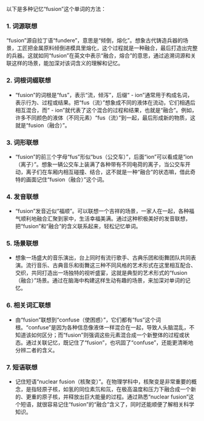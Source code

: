 以下是多种记忆“fusion”这个单词的方法：

### 1. 词源联想
“fusion”源自拉丁语“fundere”，意思是“倾倒，熔化”。想象古代铸造兵器的场景，工匠把金属原料倾倒进模具里熔化，这个过程就是一种融合，最后打造出完整的兵器。这就如同“fusion”在英文中表示“融合，熔合”的意思，通过追溯词源和关联这样的场景，能加深对该词含义的理解和记忆。

### 2. 词根词缀联想
 - “fusion”的词根是“fus”，表示“流，倾泻”，后缀“ - ion”通常用于构成名词，表示行为、过程或结果。把“fus（流）”想象成不同的液体在流动，它们相遇后相互混合，而“ - ion”就代表了这个混合的过程和结果，也就是“融合”。例如，许多不同颜色的液体（不同元素）“fus（流）”到一起，最后形成新的物质，这就是“fusion（融合）”。

### 3. 词形联想
 - “fusion”的前三个字母“fus”形似“bus（公交车）”，后面“ion”可以看成是“ion（离子）”。想象一辆公交车上装满了各种带有不同电荷的离子，当公交车开动，离子们在车厢内相互碰撞、结合，这不就是一种“融合”的状态嘛，借此奇特的画面记住“fusion（融合）”这个词。

### 4. 发音联想
 - “fusion”发音近似“福顺”。可以联想一个吉祥的场景，一家人在一起，各种福气顺利地融合汇聚到家中，生活幸福美满。通过这种积极美好的发音联想，把“fusion”和“融合”的含义联系起来，轻松记忆单词。

### 5. 场景联想
 - 想象一场盛大的音乐演出，台上同时有流行歌手、古典乐团和街舞团队共同表演。流行音乐、古典音乐和街舞这三种不同风格的艺术形式在这里相互配合、交织，共同打造出一场独特的视听盛宴，这就是典型的艺术形式的“fusion（融合）”场景。通过在脑海中构建这样生动有趣的场景，来加深对单词的记忆。

### 6. 相关词汇联想
 - 由“fusion”联想到“confuse（使困惑）”，它们都有“fus”这个词根。“confuse”是因为各种信息像液体一样混合在一起，导致人头脑混乱，不知道该如何区分；而“fusion”则强调这些元素混合成一个新整体的过程或状态。通过关联记忆，既记住了“fusion”，也巩固了“confuse”，还能更清晰地分辨二者的含义。

### 7. 短语联想
 - 记住短语“nuclear fusion（核聚变）”。在物理学科中，核聚变是非常重要的概念，是指轻原子核，如氢的同位素氘和氚，在极高温度和压力下融合成一个新的、更重的原子核，并释放出巨大能量的过程。通过熟悉“nuclear fusion”这个短语，就很容易记住“fusion”的“融合”含义了，同时还能顺便了解相关科学知识。 